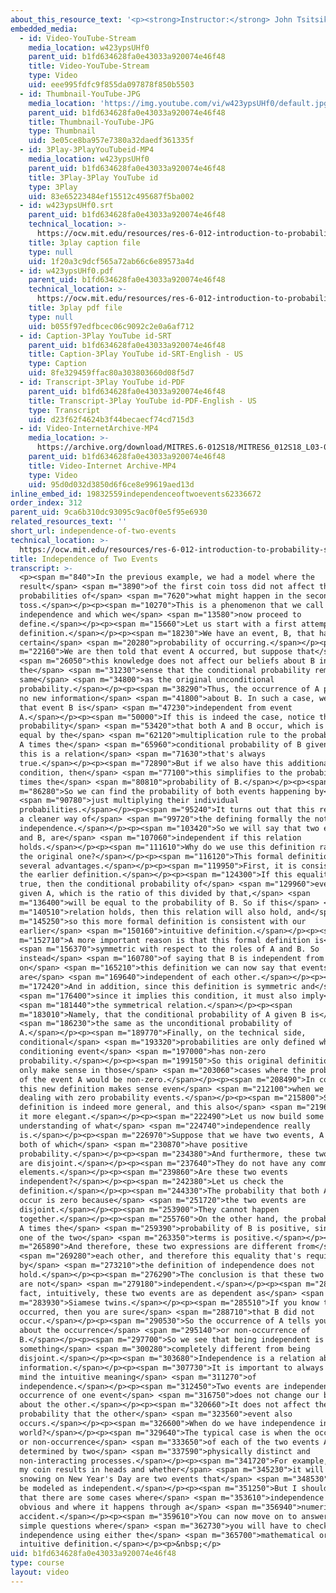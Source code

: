 ```yaml
---
about_this_resource_text: '<p><strong>Instructor:</strong> John Tsitsiklis</p>'
embedded_media:
  - id: Video-YouTube-Stream
    media_location: w423ypsUHf0
    parent_uid: b1fd634628fa0e43033a920074e46f48
    title: Video-YouTube-Stream
    type: Video
    uid: eee995fdfc9f855da097878f850b5503
  - id: Thumbnail-YouTube-JPG
    media_location: 'https://img.youtube.com/vi/w423ypsUHf0/default.jpg'
    parent_uid: b1fd634628fa0e43033a920074e46f48
    title: Thumbnail-YouTube-JPG
    type: Thumbnail
    uid: 3e05ce8ba957e7380a32daedf361335f
  - id: 3Play-3PlayYouTubeid-MP4
    media_location: w423ypsUHf0
    parent_uid: b1fd634628fa0e43033a920074e46f48
    title: 3Play-3Play YouTube id
    type: 3Play
    uid: 83e65223484ef15512c495687f5ba002
  - id: w423ypsUHf0.srt
    parent_uid: b1fd634628fa0e43033a920074e46f48
    technical_location: >-
      https://ocw.mit.edu/resources/res-6-012-introduction-to-probability-spring-2018/part-i-the-fundamentals/independence-of-two-events/w423ypsUHf0.srt
    title: 3play caption file
    type: null
    uid: 1f20a3c9dcf565a72ab66c6e89573a4d
  - id: w423ypsUHf0.pdf
    parent_uid: b1fd634628fa0e43033a920074e46f48
    technical_location: >-
      https://ocw.mit.edu/resources/res-6-012-introduction-to-probability-spring-2018/part-i-the-fundamentals/independence-of-two-events/w423ypsUHf0.pdf
    title: 3play pdf file
    type: null
    uid: b055f97edfbcec06c9092c2e0a6af712
  - id: Caption-3Play YouTube id-SRT
    parent_uid: b1fd634628fa0e43033a920074e46f48
    title: Caption-3Play YouTube id-SRT-English - US
    type: Caption
    uid: 8fe329459ffac80a303803660d08f5d7
  - id: Transcript-3Play YouTube id-PDF
    parent_uid: b1fd634628fa0e43033a920074e46f48
    title: Transcript-3Play YouTube id-PDF-English - US
    type: Transcript
    uid: d23f62f4624b3f44becaecf74cd715d3
  - id: Video-InternetArchive-MP4
    media_location: >-
      https://archive.org/download/MITRES.6-012S18/MITRES6_012S18_L03-03_300k.mp4
    parent_uid: b1fd634628fa0e43033a920074e46f48
    title: Video-Internet Archive-MP4
    type: Video
    uid: 95d0d032d3850d6f6ce8e99619aed13d
inline_embed_id: 19832559independenceoftwoevents62336672
order_index: 312
parent_uid: 9ca6b310dc93095c9ac0f0e5f95e6930
related_resources_text: ''
short_url: independence-of-two-events
technical_location: >-
  https://ocw.mit.edu/resources/res-6-012-introduction-to-probability-spring-2018/part-i-the-fundamentals/independence-of-two-events
title: Independence of Two Events
transcript: >-
  <p><span m="840">In the previous example, we had a model where the
  result</span> <span m="3890">of the first coin toss did not affect the
  probabilities of</span> <span m="7620">what might happen in the second
  toss.</span></p><p><span m="10270">This is a phenomenon that we call
  independence and which we</span> <span m="13580">now proceed to
  define.</span></p><p><span m="15660">Let us start with a first attempt at the
  definition.</span></p><p><span m="18230">We have an event, B, that has a
  certain</span> <span m="20280">probability of occurring.</span></p><p><span
  m="22160">We are then told that event A occurred, but suppose that</span>
  <span m="26050">this knowledge does not affect our beliefs about B in
  the</span> <span m="31230">sense that the conditional probability remains the
  same</span> <span m="34800">as the original unconditional
  probability.</span></p><p><span m="38290">Thus, the occurrence of A provides
  no new information</span> <span m="41800">about B. In such a case, we may say
  that event B is</span> <span m="47230">independent from event
  A.</span></p><p><span m="50000">If this is indeed the case, notice that the
  probability</span> <span m="53420">that both A and B occur, which is always
  equal by the</span> <span m="62120">multiplication rule to the probability of
  A times the</span> <span m="65960">conditional probability of B given A. So
  this is a relation</span> <span m="71630">that's always
  true.</span></p><p><span m="72890">But if we also have this additional
  condition, then</span> <span m="77100">this simplifies to the probability of A
  times the</span> <span m="80810">probability of B.</span></p><p><span
  m="86280">So we can find the probability of both events happening by</span>
  <span m="90780">just multiplying their individual
  probabilities.</span></p><p><span m="95240">It turns out that this relation is
  a cleaner way of</span> <span m="99720">the defining formally the notion of
  independence.</span></p><p><span m="103420">So we will say that two events, A
  and B, are</span> <span m="107060">independent if this relation
  holds.</span></p><p><span m="111610">Why do we use this definition rather than
  the original one?</span></p><p><span m="116120">This formal definition has
  several advantages.</span></p><p><span m="119950">First, it is consistent with
  the earlier definition.</span></p><p><span m="124300">If this equality is
  true, then the conditional probability of</span> <span m="129960">event B
  given A, which is the ratio of this divided by that,</span> <span
  m="136400">will be equal to the probability of B. So if this</span> <span
  m="140510">relation holds, then this relation will also hold, and</span> <span
  m="145250">so this more formal definition is consistent with our
  earlier</span> <span m="150160">intuitive definition.</span></p><p><span
  m="152710">A more important reason is that this formal definition is</span>
  <span m="156370">symmetric with respect to the roles of A and B. So
  instead</span> <span m="160780">of saying that B is independent from A, based
  on</span> <span m="165210">this definition we can now say that events A and B
  are</span> <span m="169640">independent of each other.</span></p><p><span
  m="172420">And in addition, since this definition is symmetric and</span>
  <span m="176400">since it implies this condition, it must also imply</span>
  <span m="181440">the symmetrical relation.</span></p><p><span
  m="183010">Namely, that the conditional probability of A given B is</span>
  <span m="186230">the same as the unconditional probability of
  A.</span></p><p><span m="189770">Finally, on the technical side,
  conditional</span> <span m="193320">probabilities are only defined when the
  conditioning event</span> <span m="197000">has non-zero
  probability.</span></p><p><span m="199150">So this original definition would
  only make sense in those</span> <span m="203060">cases where the probability
  of the event A would be non-zero.</span></p><p><span m="208490">In contrast,
  this new definition makes sense even</span> <span m="212100">when we're
  dealing with zero probability events.</span></p><p><span m="215800">So this
  definition is indeed more general, and this also</span> <span m="219690">makes
  it more elegant.</span></p><p><span m="222490">Let us now build some
  understanding of what</span> <span m="224740">independence really
  is.</span></p><p><span m="226970">Suppose that we have two events, A and B,
  both of which</span> <span m="230870">have positive
  probability.</span></p><p><span m="234380">And furthermore, these two events
  are disjoint.</span></p><p><span m="237640">They do not have any common
  elements.</span></p><p><span m="239860">Are these two events
  independent?</span></p><p><span m="242380">Let us check the
  definition.</span></p><p><span m="244330">The probability that both A and B
  occur is zero because</span> <span m="251720">the two events are
  disjoint.</span></p><p><span m="253900">They cannot happen
  together.</span></p><p><span m="255760">On the other hand, the probability of
  A times the</span> <span m="259390">probability of B is positive, since each
  one of the two</span> <span m="263350">terms is positive.</span></p><p><span
  m="265890">And therefore, these two expressions are different from</span>
  <span m="269280">each other, and therefore this equality that's required
  by</span> <span m="273210">the definition of independence does not
  hold.</span></p><p><span m="276290">The conclusion is that these two events
  are not</span> <span m="279180">independent.</span></p><p><span m="280290">In
  fact, intuitively, these two events are as dependent as</span> <span
  m="283930">Siamese twins.</span></p><p><span m="285510">If you know that A
  occurred, then you are sure</span> <span m="288710">that B did not
  occur.</span></p><p><span m="290530">So the occurrence of A tells you a lot
  about the occurrence</span> <span m="295140">or non-occurrence of
  B.</span></p><p><span m="297700">So we see that being independent is
  something</span> <span m="300280">completely different from being
  disjoint.</span></p><p><span m="303680">Independence is a relation about
  information.</span></p><p><span m="307730">It is important to always keep in
  mind the intuitive meaning</span> <span m="311270">of
  independence.</span></p><p><span m="312450">Two events are independent if the
  occurrence of one event</span> <span m="316750">does not change our beliefs
  about the other.</span></p><p><span m="320660">It does not affect the
  probability that the other</span> <span m="323560">event also
  occurs.</span></p><p><span m="326600">When do we have independence in the real
  world?</span></p><p><span m="329640">The typical case is when the occurrence
  or non-occurrence</span> <span m="333650">of each of the two events A and B is
  determined by two</span> <span m="337590">physically distinct and
  non-interacting processes.</span></p><p><span m="341720">For example, whether
  my coin results in heads and whether</span> <span m="345230">it will be
  snowing on New Year's Day are two events that</span> <span m="348530">should
  be modeled as independent.</span></p><p><span m="351250">But I should also say
  that there are some cases where</span> <span m="353610">independence is less
  obvious and where it happens through a</span> <span m="356940">numerical
  accident.</span></p><p><span m="359610">You can now move on to answer some
  simple questions where</span> <span m="362730">you will have to check for
  independence using either the</span> <span m="365700">mathematical or
  intuitive definition.</span></p><p>&nbsp;</p>
uid: b1fd634628fa0e43033a920074e46f48
type: course
layout: video
---
```

